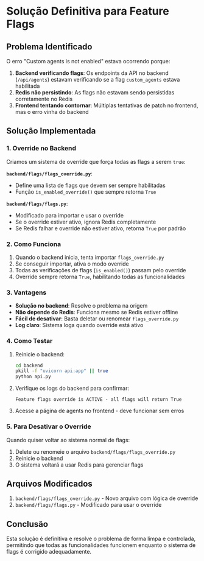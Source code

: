 # Solução Definitiva para Feature Flags

## Problema Identificado

O erro "Custom agents is not enabled" estava ocorrendo porque:

1. **Backend verificando flags**: Os endpoints da API no backend (`/api/agents`) estavam verificando se a flag `custom_agents` estava habilitada
2. **Redis não persistindo**: As flags não estavam sendo persistidas corretamente no Redis
3. **Frontend tentando contornar**: Múltiplas tentativas de patch no frontend, mas o erro vinha do backend

## Solução Implementada

### 1. Override no Backend

Criamos um sistema de override que força todas as flags a serem `true`:

**`backend/flags/flags_override.py`**:
- Define uma lista de flags que devem ser sempre habilitadas
- Função `is_enabled_override()` que sempre retorna `True`

**`backend/flags/flags.py`**:
- Modificado para importar e usar o override
- Se o override estiver ativo, ignora Redis completamente
- Se Redis falhar e override não estiver ativo, retorna `True` por padrão

### 2. Como Funciona

1. Quando o backend inicia, tenta importar `flags_override.py`
2. Se conseguir importar, ativa o modo override
3. Todas as verificações de flags (`is_enabled()`) passam pelo override
4. Override sempre retorna `True`, habilitando todas as funcionalidades

### 3. Vantagens

- **Solução no backend**: Resolve o problema na origem
- **Não depende do Redis**: Funciona mesmo se Redis estiver offline
- **Fácil de desativar**: Basta deletar ou renomear `flags_override.py`
- **Log claro**: Sistema loga quando override está ativo

### 4. Como Testar

1. Reinicie o backend:
   ```bash
   cd backend
   pkill -f "uvicorn api:app" || true
   python api.py
   ```

2. Verifique os logs do backend para confirmar:
   ```
   Feature flags override is ACTIVE - all flags will return True
   ```

3. Acesse a página de agents no frontend - deve funcionar sem erros

### 5. Para Desativar o Override

Quando quiser voltar ao sistema normal de flags:

1. Delete ou renomeie o arquivo `backend/flags/flags_override.py`
2. Reinicie o backend
3. O sistema voltará a usar Redis para gerenciar flags

## Arquivos Modificados

1. `backend/flags/flags_override.py` - Novo arquivo com lógica de override
2. `backend/flags/flags.py` - Modificado para usar o override

## Conclusão

Esta solução é definitiva e resolve o problema de forma limpa e controlada, permitindo que todas as funcionalidades funcionem enquanto o sistema de flags é corrigido adequadamente. 